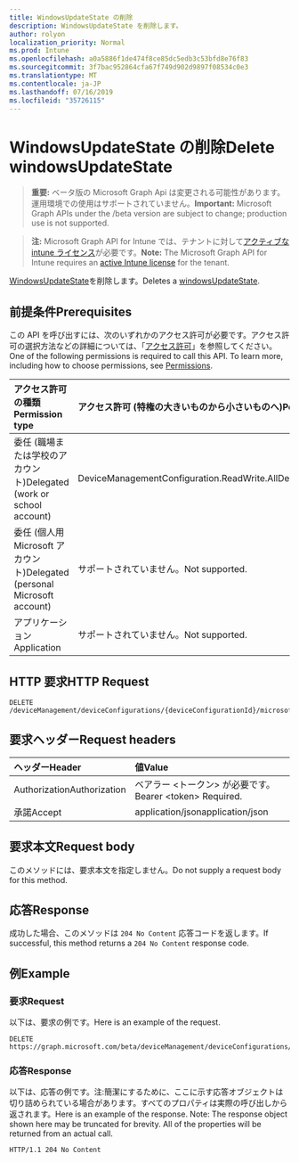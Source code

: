 ```yaml
---
title: WindowsUpdateState の削除
description: WindowsUpdateState を削除します。
author: rolyon
localization_priority: Normal
ms.prod: Intune
ms.openlocfilehash: a0a5886f1de474f8ce85dc5edb3c53bfd8e76f83
ms.sourcegitcommit: 3f7bac952864cfa67f749d902d9897f08534c0e3
ms.translationtype: MT
ms.contentlocale: ja-JP
ms.lasthandoff: 07/16/2019
ms.locfileid: "35726115"
---
```

# <a name="delete-windowsupdatestate"></a><span data-ttu-id="f973f-103">WindowsUpdateState の削除</span><span class="sxs-lookup"><span data-stu-id="f973f-103">Delete windowsUpdateState</span></span>

> <span data-ttu-id="f973f-104">**重要:** ベータ版の Microsoft Graph Api は変更される可能性があります。運用環境での使用はサポートされていません。</span><span class="sxs-lookup"><span data-stu-id="f973f-104">**Important:** Microsoft Graph APIs under the /beta version are subject to change; production use is not supported.</span></span>

> <span data-ttu-id="f973f-105">**注:** Microsoft Graph API for Intune では、テナントに対して[アクティブな intune ライセンス](https://go.microsoft.com/fwlink/?linkid=839381)が必要です。</span><span class="sxs-lookup"><span data-stu-id="f973f-105">**Note:** The Microsoft Graph API for Intune requires an [active Intune license](https://go.microsoft.com/fwlink/?linkid=839381) for the tenant.</span></span>

<span data-ttu-id="f973f-106">[WindowsUpdateState](../resources/intune-deviceconfig-windowsupdatestate.md)を削除します。</span><span class="sxs-lookup"><span data-stu-id="f973f-106">Deletes a [windowsUpdateState](../resources/intune-deviceconfig-windowsupdatestate.md).</span></span>

## <a name="prerequisites"></a><span data-ttu-id="f973f-107">前提条件</span><span class="sxs-lookup"><span data-stu-id="f973f-107">Prerequisites</span></span>
<span data-ttu-id="f973f-p101">この API を呼び出すには、次のいずれかのアクセス許可が必要です。アクセス許可の選択方法などの詳細については、「[アクセス許可](/graph/permissions-reference)」を参照してください。</span><span class="sxs-lookup"><span data-stu-id="f973f-p101">One of the following permissions is required to call this API. To learn more, including how to choose permissions, see [Permissions](/graph/permissions-reference).</span></span>

|<span data-ttu-id="f973f-110">アクセス許可の種類</span><span class="sxs-lookup"><span data-stu-id="f973f-110">Permission type</span></span>|<span data-ttu-id="f973f-111">アクセス許可 (特権の大きいものから小さいものへ)</span><span class="sxs-lookup"><span data-stu-id="f973f-111">Permissions (from most to least privileged)</span></span>|
|:---|:---|
|<span data-ttu-id="f973f-112">委任 (職場または学校のアカウント)</span><span class="sxs-lookup"><span data-stu-id="f973f-112">Delegated (work or school account)</span></span>|<span data-ttu-id="f973f-113">DeviceManagementConfiguration.ReadWrite.All</span><span class="sxs-lookup"><span data-stu-id="f973f-113">DeviceManagementConfiguration.ReadWrite.All</span></span>|
|<span data-ttu-id="f973f-114">委任 (個人用 Microsoft アカウント)</span><span class="sxs-lookup"><span data-stu-id="f973f-114">Delegated (personal Microsoft account)</span></span>|<span data-ttu-id="f973f-115">サポートされていません。</span><span class="sxs-lookup"><span data-stu-id="f973f-115">Not supported.</span></span>|
|<span data-ttu-id="f973f-116">アプリケーション</span><span class="sxs-lookup"><span data-stu-id="f973f-116">Application</span></span>|<span data-ttu-id="f973f-117">サポートされていません。</span><span class="sxs-lookup"><span data-stu-id="f973f-117">Not supported.</span></span>|

## <a name="http-request"></a><span data-ttu-id="f973f-118">HTTP 要求</span><span class="sxs-lookup"><span data-stu-id="f973f-118">HTTP Request</span></span>
<!-- {
  "blockType": "ignored"
}
-->
``` http
DELETE /deviceManagement/deviceConfigurations/{deviceConfigurationId}/microsoft.graph.windowsUpdateForBusinessConfiguration/deviceUpdateStates/{windowsUpdateStateId}
```

## <a name="request-headers"></a><span data-ttu-id="f973f-119">要求ヘッダー</span><span class="sxs-lookup"><span data-stu-id="f973f-119">Request headers</span></span>
|<span data-ttu-id="f973f-120">ヘッダー</span><span class="sxs-lookup"><span data-stu-id="f973f-120">Header</span></span>|<span data-ttu-id="f973f-121">値</span><span class="sxs-lookup"><span data-stu-id="f973f-121">Value</span></span>|
|:---|:---|
|<span data-ttu-id="f973f-122">Authorization</span><span class="sxs-lookup"><span data-stu-id="f973f-122">Authorization</span></span>|<span data-ttu-id="f973f-123">ベアラー &lt;トークン&gt; が必要です。</span><span class="sxs-lookup"><span data-stu-id="f973f-123">Bearer &lt;token&gt; Required.</span></span>|
|<span data-ttu-id="f973f-124">承諾</span><span class="sxs-lookup"><span data-stu-id="f973f-124">Accept</span></span>|<span data-ttu-id="f973f-125">application/json</span><span class="sxs-lookup"><span data-stu-id="f973f-125">application/json</span></span>|

## <a name="request-body"></a><span data-ttu-id="f973f-126">要求本文</span><span class="sxs-lookup"><span data-stu-id="f973f-126">Request body</span></span>
<span data-ttu-id="f973f-127">このメソッドには、要求本文を指定しません。</span><span class="sxs-lookup"><span data-stu-id="f973f-127">Do not supply a request body for this method.</span></span>

## <a name="response"></a><span data-ttu-id="f973f-128">応答</span><span class="sxs-lookup"><span data-stu-id="f973f-128">Response</span></span>
<span data-ttu-id="f973f-129">成功した場合、このメソッドは `204 No Content` 応答コードを返します。</span><span class="sxs-lookup"><span data-stu-id="f973f-129">If successful, this method returns a `204 No Content` response code.</span></span>

## <a name="example"></a><span data-ttu-id="f973f-130">例</span><span class="sxs-lookup"><span data-stu-id="f973f-130">Example</span></span>

### <a name="request"></a><span data-ttu-id="f973f-131">要求</span><span class="sxs-lookup"><span data-stu-id="f973f-131">Request</span></span>
<span data-ttu-id="f973f-132">以下は、要求の例です。</span><span class="sxs-lookup"><span data-stu-id="f973f-132">Here is an example of the request.</span></span>
``` http
DELETE https://graph.microsoft.com/beta/deviceManagement/deviceConfigurations/{deviceConfigurationId}/microsoft.graph.windowsUpdateForBusinessConfiguration/deviceUpdateStates/{windowsUpdateStateId}
```

### <a name="response"></a><span data-ttu-id="f973f-133">応答</span><span class="sxs-lookup"><span data-stu-id="f973f-133">Response</span></span>
<span data-ttu-id="f973f-p102">以下は、応答の例です。注:簡潔にするために、ここに示す応答オブジェクトは切り詰められている場合があります。すべてのプロパティは実際の呼び出しから返されます。</span><span class="sxs-lookup"><span data-stu-id="f973f-p102">Here is an example of the response. Note: The response object shown here may be truncated for brevity. All of the properties will be returned from an actual call.</span></span>
``` http
HTTP/1.1 204 No Content
```





